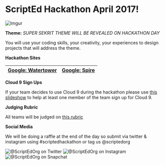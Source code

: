 # ScriptEd Hackathon April 2017!
![Imgur](http://i.imgur.com/RecSfOa.jpg)

**Theme:** _SUPER SEKRIT THEME WILL BE REVEALED ON HACKATHON DAY_

You will use your coding skills, your creativity, your experiences to design projects that will address the theme.   



**Hackathon Sites**

[Google: Watertower](location/Watertower.md)| [Google: Spire](location/Spire.md)
--------------------------------------------|----------------------------------------

**Cloud 9 Sign Ups**

If your team decides to use Cloud 9 during the hackathon please use [this slideshow](https://docs.google.com/presentation/d/1HttvmHhhCrb7ORso0HWFuXZfucHvZ450OlO3OONDcLo/edit#slide=id.g14ecb9111c_1_0) to help at least one member of the team sign up for Cloud 9. 

**Judging Rubric**

All teams will be judged on [this rubric](https://docs.google.com/document/d/1aNSaik7e9w98FCVOgIyg_HmHGahcJ_B7nmeuXrC9jpE/edit)

**Social Media**

We will be doing a raffle at the end of the day so submit via twitter & instagram using #scriptedhackathon or tag us @scriptedorg

![@ScriptEdOrg on Twitter](http://i.imgur.com/M3ofIpW.jpg) ![@ScriptEdOrg on Instagram](http://i.imgur.com/jYKXOgJ.jpg) ![@ScriptEdOrg on Snapchat](http://i.imgur.com/Y7kWLen.jpg)

